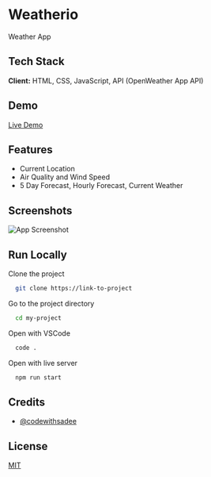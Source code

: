 
# Weatherio

Weather App

## Tech Stack

**Client:** HTML, CSS, JavaScript, API (OpenWeather App API)

## Demo

[Live Demo]()

## Features

- Current Location
- Air Quality and Wind Speed
- 5 Day Forecast, Hourly Forecast, Current Weather

## Screenshots

![App Screenshot](https://via.placeholder.com/468x300?text=App+Screenshot+Here)

## Run Locally

Clone the project

```bash
  git clone https://link-to-project
```

Go to the project directory

```bash
  cd my-project
```

Open with VSCode

```bash
  code .
```

Open with live server

```bash
  npm run start
```


## Credits

- [@codewithsadee](https://www.github.com/codewithsadee)

## License

[MIT](https://choosealicense.com/licenses/mit/)
